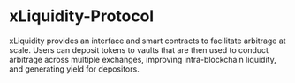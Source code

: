 # xLiquidity-Protocol

xLiquidity provides an interface and smart contracts to facilitate arbitrage at scale. Users can deposit tokens to vaults that are then used to conduct arbitrage across multiple exchanges, improving intra-blockchain liquidity, and generating yield for depositors.
